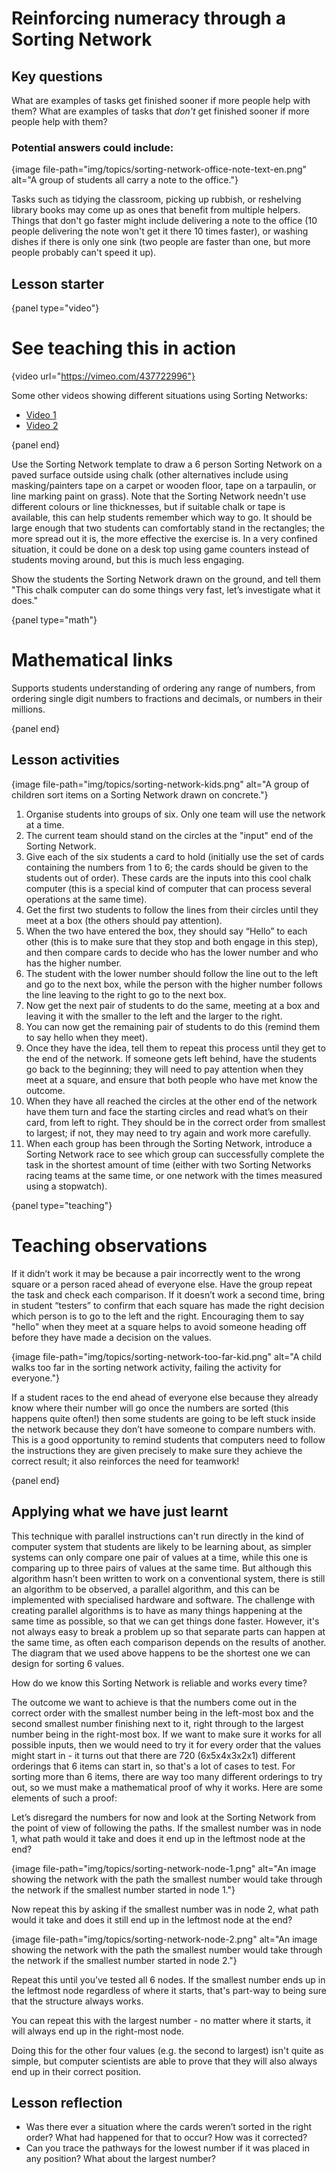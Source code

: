 # Reinforcing numeracy through a Sorting Network

## Key questions

What are examples of tasks get finished sooner if more people help with them? What are examples of tasks that *don't* get finished sooner if more people help with them?

### Potential answers could include:

{image file-path="img/topics/sorting-network-office-note-text-en.png" alt="A group of students all carry a note to the office."}

Tasks such as tidying the classroom, picking up rubbish, or reshelving library books may come up as ones that benefit from multiple helpers. Things that don't go faster might include delivering a note to the office (10 people delivering the note won't get it there 10 times faster), or washing dishes if there is only one sink (two people are faster than one, but more people probably can't speed it up).

## Lesson starter

{panel type="video"}

# See teaching this in action

{video url="https://vimeo.com/437722996"}

Some other videos showing different situations using Sorting Networks:

- [Video 1](https://vimeo.com/437726931)
- [Video 2](https://vimeo.com/437726955)

{panel end}

Use the Sorting Network template to draw a 6 person Sorting Network on a paved surface outside using chalk (other alternatives include using masking/painters tape on a carpet or wooden floor, tape on a tarpaulin, or line marking paint on grass). Note that the Sorting Network needn't use different colours or line thicknesses, but if suitable chalk or tape is available, this can help students remember which way to go. It should be large enough that two students can comfortably stand in the rectangles; the more spread out it is, the more effective the exercise is. In a very confined situation, it could be done on a desk top using game counters instead of students moving around, but this is much less engaging.

Show the students the Sorting Network drawn on the ground, and tell them "This chalk computer can do some things very fast, let’s investigate what it does."

{panel type="math"}

# Mathematical links

Supports students understanding of ordering any range of numbers, from ordering single digit numbers to fractions and decimals, or numbers in their millions.

{panel end}

## Lesson activities

{image file-path="img/topics/sorting-network-kids.png" alt="A group of children sort items on a Sorting Network drawn on concrete."}

1. Organise students into groups of six. Only one team will use the network at a time.
2. The current team should stand on the circles at the "input" end of the Sorting Network.
3. Give each of the six students a card to hold (initially use the set of cards containing the numbers from 1 to 6; the cards should be given to the students out of order). These cards are the inputs into this cool chalk computer (this is a special kind of computer that can process several operations at the same time).
4. Get the first two students to follow the lines from their circles until they meet at a box (the others should pay attention).
5. When the two have entered the box, they should say “Hello” to each other (this is to make sure that they stop and both engage in this step), and then compare cards to decide who has the lower number and who has the higher number.
6. The student with the lower number should follow the line out to the left and go to the next box, while the person with the higher number follows the line leaving to the right to go to the next box.
7. Now get the next pair of students to do the same, meeting at a box and leaving it with the smaller to the left and the larger to the right.
8. You can now get the remaining pair of students to do this (remind them to say hello when they meet).
9. Once they have the idea, tell them to repeat this process until they get to the end of the network. If someone gets left behind, have the students go back to the beginning; they will need to pay attention when they meet at a square, and ensure that both people who have met know the outcome.
10. When they have all reached the circles at the other end of the network have them turn and face the starting circles and read what’s on their card, from left to right. They should be in the correct order from smallest to largest; if not, they may need to try again and work more carefully.
11. When each group has been through the Sorting Network, introduce a Sorting Network race to see which group can successfully complete the task in the shortest amount of time (either with two Sorting Networks racing teams at the same time, or one network with the times measured using a stopwatch).

{panel type="teaching"}

# Teaching observations

If it didn’t work it may be because a pair incorrectly went to the wrong square or a person raced ahead of everyone else. Have the group repeat the task and check each comparison. If it doesn’t work a second time, bring in student “testers” to confirm that each square has made the right decision which person is to go to the left and the right. Encouraging them to say "hello" when they meet at a square helps to avoid someone heading off before they have made a decision on the values.

{image file-path="img/topics/sorting-network-too-far-kid.png" alt="A child walks too far in the sorting network activity, failing the activity for everyone."}

If a student races to the end ahead of everyone else because they already know where their number will go once the numbers are sorted (this happens quite often!) then some students are going to be left stuck inside the network because they don’t have someone to compare numbers with. This is a good opportunity to remind students that computers need to follow the instructions they are given precisely to make sure they achieve the correct result; it also reinforces the need for teamwork!

{panel end}

## Applying what we have just learnt

This technique with parallel instructions can't run directly in the kind of computer system that students are likely to be learning about, as simpler systems can only compare one pair of values at a time, while this one is comparing up to three pairs of values at the same time. But although this algorithm hasn’t been written to work on a conventional system, there is still an algorithm to be observed, a parallel algorithm, and this can be implemented with specialised hardware and software. The challenge with creating parallel algorithms is to have as many things happening at the same time as possible, so that we can get things done faster. However, it's not always easy to break a problem up so that separate parts can happen at the same time, as often each comparison depends on the results of another. The diagram that we used above happens to be the shortest one we can design for sorting 6 values.

How do we know this Sorting Network is reliable and works every time?

The outcome we want to achieve is that the numbers come out in the correct order with the smallest number being in the left-most box and the second smallest number finishing next to it, right through to the largest number being in the right-most box. If we want to make sure it works for all possible inputs, then we would need to try it for every order that the values might start in - it turns out that there are 720 (6x5x4x3x2x1) different orderings that 6 items can start in, so that's a lot of cases to test. For sorting more than 6 items, there are way too many different orderings to try out, so we must make a mathematical proof of why it works. Here are some elements of such a proof:

Let’s disregard the numbers for now and look at the Sorting Network from the point of view of following the paths. If the smallest number was in node 1, what path would it take and does it end up in the leftmost node at the end?

{image file-path="img/topics/sorting-network-node-1.png" alt="An image showing the network with the path the smallest number would take through the network if the smallest number started in node 1."}

Now repeat this by asking if the smallest number was in node 2, what path would it take and does it still end up in the leftmost node at the end?

{image file-path="img/topics/sorting-network-node-2.png" alt="An image showing the network with the path the smallest number would take through the network if the smallest number started in node 2."}

Repeat this until you’ve tested all 6 nodes. If the smallest number ends up in the leftmost node regardless of where it starts, that's part-way to being sure that the structure always works.

You can repeat this with the largest number - no matter where it starts, it will always end up in the right-most node.

Doing this for the other four values (e.g. the second to largest) isn't quite as simple, but computer scientists are able to prove that they will also always end up in their correct position.

## Lesson reflection

- Was there ever a situation where the cards weren’t sorted in the right order? What had happened for that to occur? How was it corrected?
- Can you trace the pathways for the lowest number if it was placed in any position? What about the largest number?